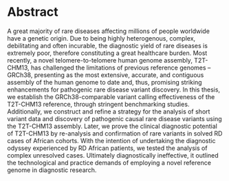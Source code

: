 # Abstract

A great majority of rare diseases affecting millions of people worldwide have a genetic origin. 
Due to being highly heterogenous, complex, debilitating and often incurable, the diagnostic 
yield of rare diseases is extremely poor, therefore constituting a great healthcare burden. Most 
recently, a novel telomere-to-telomere human genome assembly, T2T-CHM13, has 
challenged the limitations of previous reference genomes – GRCh38, presenting as the most 
extensive, accurate, and contiguous assembly of the human genome to date and, thus, 
promising striking enhancements for pathogenic rare disease variant discovery. In this thesis, 
we establish the GRCh38-comparable variant calling effectiveness of the T2T-CHM13 
reference, through stringent benchmarking studies. Additionally, we construct and refine a 
strategy for the analysis of short variant data and discovery of pathogenic causal rare disease 
variants using the T2T-CHM13 assembly. Later, we prove the clinical diagnostic potential of 
T2T-CHM13 by re-analysis and confirmation of rare variants in solved RD cases of African 
cohorts. With the intention of undertaking the diagnostic odyssey experienced by RD African 
patients, we tested the analysis of complex unresolved cases. Ultimately diagnostically 
ineffective, it outlined the technological and practice demands of employing a novel reference 
genome in diagnostic research. 
